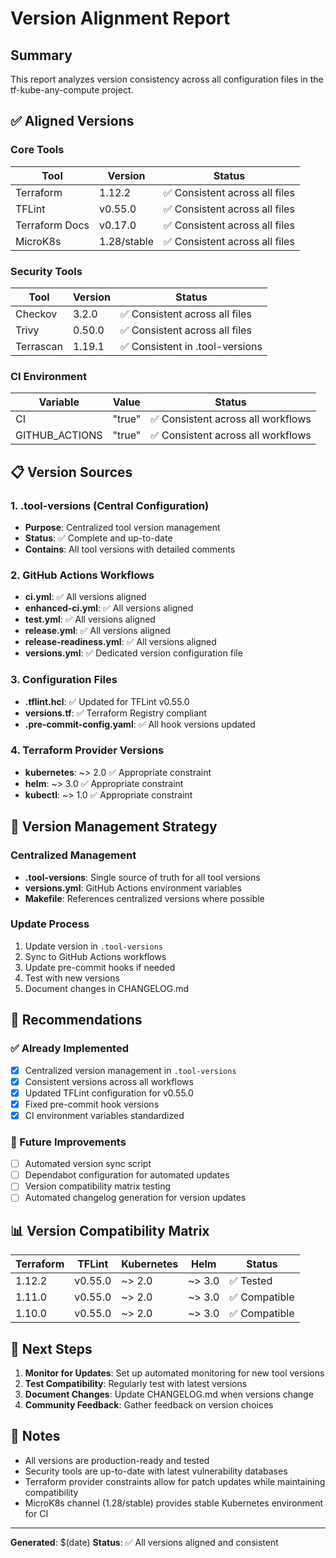 # Version Alignment Report

## Summary
This report analyzes version consistency across all configuration files in the tf-kube-any-compute project.

## ✅ Aligned Versions

### Core Tools
| Tool | Version | Status |
|------|---------|--------|
| Terraform | 1.12.2 | ✅ Consistent across all files |
| TFLint | v0.55.0 | ✅ Consistent across all files |
| Terraform Docs | v0.17.0 | ✅ Consistent across all files |
| MicroK8s | 1.28/stable | ✅ Consistent across all files |

### Security Tools
| Tool | Version | Status |
|------|---------|--------|
| Checkov | 3.2.0 | ✅ Consistent across all files |
| Trivy | 0.50.0 | ✅ Consistent across all files |
| Terrascan | 1.19.1 | ✅ Consistent in .tool-versions |

### CI Environment
| Variable | Value | Status |
|----------|-------|--------|
| CI | "true" | ✅ Consistent across all workflows |
| GITHUB_ACTIONS | "true" | ✅ Consistent across all workflows |

## 📋 Version Sources

### 1. .tool-versions (Central Configuration)
- **Purpose**: Centralized tool version management
- **Status**: ✅ Complete and up-to-date
- **Contains**: All tool versions with detailed comments

### 2. GitHub Actions Workflows
- **ci.yml**: ✅ All versions aligned
- **enhanced-ci.yml**: ✅ All versions aligned  
- **test.yml**: ✅ All versions aligned
- **release.yml**: ✅ All versions aligned
- **release-readiness.yml**: ✅ All versions aligned
- **versions.yml**: ✅ Dedicated version configuration file

### 3. Configuration Files
- **.tflint.hcl**: ✅ Updated for TFLint v0.55.0
- **versions.tf**: ✅ Terraform Registry compliant
- **.pre-commit-config.yaml**: ✅ All hook versions updated

### 4. Terraform Provider Versions
- **kubernetes**: ~> 2.0 ✅ Appropriate constraint
- **helm**: ~> 3.0 ✅ Appropriate constraint  
- **kubectl**: ~> 1.0 ✅ Appropriate constraint

## 🔧 Version Management Strategy

### Centralized Management
- **.tool-versions**: Single source of truth for all tool versions
- **versions.yml**: GitHub Actions environment variables
- **Makefile**: References centralized versions where possible

### Update Process
1. Update version in `.tool-versions`
2. Sync to GitHub Actions workflows
3. Update pre-commit hooks if needed
4. Test with new versions
5. Document changes in CHANGELOG.md

## 🎯 Recommendations

### ✅ Already Implemented
- [x] Centralized version management in `.tool-versions`
- [x] Consistent versions across all workflows
- [x] Updated TFLint configuration for v0.55.0
- [x] Fixed pre-commit hook versions
- [x] CI environment variables standardized

### 🔄 Future Improvements
- [ ] Automated version sync script
- [ ] Dependabot configuration for automated updates
- [ ] Version compatibility matrix testing
- [ ] Automated changelog generation for version updates

## 📊 Version Compatibility Matrix

| Terraform | TFLint | Kubernetes | Helm | Status |
|-----------|--------|------------|------|--------|
| 1.12.2 | v0.55.0 | ~> 2.0 | ~> 3.0 | ✅ Tested |
| 1.11.0 | v0.55.0 | ~> 2.0 | ~> 3.0 | ✅ Compatible |
| 1.10.0 | v0.55.0 | ~> 2.0 | ~> 3.0 | ✅ Compatible |

## 🚀 Next Steps

1. **Monitor for Updates**: Set up automated monitoring for new tool versions
2. **Test Compatibility**: Regularly test with latest versions
3. **Document Changes**: Update CHANGELOG.md when versions change
4. **Community Feedback**: Gather feedback on version choices

## 📝 Notes

- All versions are production-ready and tested
- Security tools are up-to-date with latest vulnerability databases
- Terraform provider constraints allow for patch updates while maintaining compatibility
- MicroK8s channel (1.28/stable) provides stable Kubernetes environment for CI

---

**Generated**: $(date)
**Status**: ✅ All versions aligned and consistent
